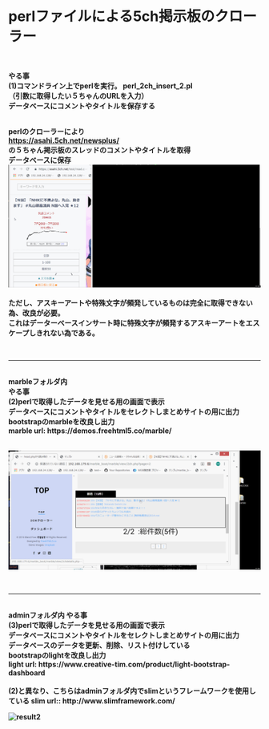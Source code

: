 # perlファイルによる5ch掲示板のクローラー
<br>

<b>やる事<b><br>
(1)コマンドライン上でperlを実行。
 perl_2ch_insert_2.pl 
<br>（引数に取得したい５ちゃんのURLを入力）
<br>データベースにコメントやタイトルを保存する

<br>perlのクローラーにより<br>
https://asahi.5ch.net/newsplus/<br>
の５ちゃん掲示板のスレッドのコメントやタイトルを取得<br>
データベースに保存
![result](https://github.com/yuki12020/images/blob/master/perl.gif)
<br>
<br>
ただし、アスキーアートや特殊文字が頻発しているものは完全に取得できない為、改良が必要。
<br>
これはデーターベースインサート時に特殊文字が頻発するアスキーアートをエスケープしきれない為である。
<br>

<br>
<hr>
<br>marbleフォルダ内<br>
<b>やる事<b><br>
(2)perlで取得したデータを見せる用の画面で表示
  <br>データベースにコメントやタイトルをセレクトしまとめサイトの用に出力
  <br>bootstrapのmarbleを改良し出力<br>
  marble url: https://demos.freehtml5.co/marble/<br>
  <br>
  
![result2](https://github.com/yuki12020/images/blob/master/view.gif)
 
<br>
<hr>
<br>adminフォルダ内
<b>やる事<b><br>
(3)perlで取得したデータを見せる用の画面で表示
  <br>データベースにコメントやタイトルをセレクトしまとめサイトの用に出力
  <br>データベースのデータを更新、削除、リスト付けしている
  <br>bootstrapのlightを改良し出力<br>
  light url: https://www.creative-tim.com/product/light-bootstrap-dashboard<br>
  <br>
  (2)と異なり、こちらはadminフォルダ内でslimというフレームワークを使用している
  slim url::  http://www.slimframework.com/
  
![result2](https://github.com/yuki12020/images/blob/master/dash.gif)
